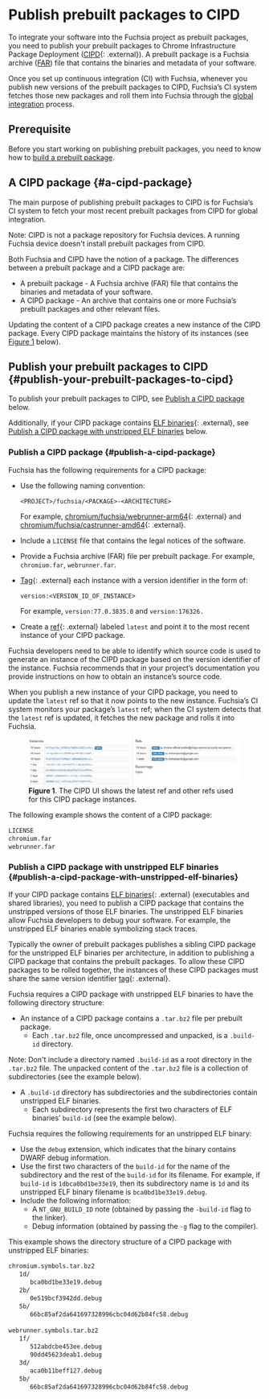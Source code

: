 # Publish prebuilt packages to CIPD

To integrate your software into the Fuchsia project as prebuilt packages,
you need to publish your prebuilt packages to
Chrome Infrastructure Package Deployment
([CIPD](https://github.com/luci/luci-go/tree/master/cipd){: .external}).
A prebuilt package is a Fuchsia archive
([FAR](/docs/concepts/packages/archive_format.md)) file that
contains the binaries and metadata of your software.

Once you set up continuous integration (CI) with Fuchsia,
whenever you publish new versions of the prebuilt packages to CIPD,
Fuchsia’s CI system fetches those new packages and
roll them into Fuchsia through
the [global integration](https://fuchsia.googlesource.com/integration/+/refs/heads/master)
process.

## Prerequisite

Before you start working on publishing prebuilt packages,
you need to know how to
[build a prebuilt package](/docs/development/sdk/documentation/packages.md#build-package).

## A CIPD package {#a-cipd-package}

The main purpose of publishing prebuilt packages to CIPD is
for Fuchsia’s CI system to fetch your most recent prebuilt packages
from CIPD for global integration.

Note: CIPD is not a package repository for Fuchsia devices.
A running Fuchsia device doesn't install prebuilt packages from CIPD.

Both Fuchsia and CIPD have the notion of a package.
The differences between a prebuilt package and a CIPD package are:

*   A prebuilt package - A Fuchsia archive (FAR) file that
    contains the binaries and metadata of your software.
*   A CIPD package - An archive that contains
    one or more Fuchsia’s prebuilt packages and other relevant files.

Updating the content of a CIPD package creates a new instance of
the CIPD package. Every CIPD package maintains the history of its instances
(see [Figure 1](#figure-1) below).

## Publish your prebuilt packages to CIPD {#publish-your-prebuilt-packages-to-cipd}

To publish your prebuilt packages to CIPD,
see [Publish a CIPD package](#publish-a-cipd-package) below.

Additionally, if your CIPD package contains
[ELF binaries](https://en.wikipedia.org/wiki/Executable_and_Linkable_Format){: .external}, see
[Publish a CIPD package with unstripped ELF binaries](#publish-a-cipd-package-with-unstripped-elf-binaries)
below.

### Publish a CIPD package {#publish-a-cipd-package}

Fuchsia has the following requirements for a CIPD package:

*   Use the following naming convention:

    ```
    <PROJECT>/fuchsia/<PACKAGE>-<ARCHITECTURE>
    ```
    For example,
    [chromium/fuchsia/webrunner-arm64](https://chrome-infra-packages.appspot.com/p/chromium/fuchsia/webrunner-arm64/+/){: .external}
    and
    [chromium/fuchsia/castrunner-amd64](https://chrome-infra-packages.appspot.com/p/chromium/fuchsia/castrunner-amd64/+/){: .external}.
*   Include a `LICENSE` file that contains the legal notices of the software.
*   Provide a Fuchsia archive (FAR) file per prebuilt package.
    For example, `chromium.far`, `webrunner.far`.
*   [Tag](https://github.com/luci/luci-go/tree/master/cipd#tags){: .external}
    each instance with a version identifier in the form of:

    ```
    version:<VERSION_ID_OF_INSTANCE>
    ```
    For example, `version:77.0.3835.0` and `version:176326.`
*   Create a [ref](https://github.com/luci/luci-go/tree/master/cipd#refs){: .external}
    labeled `latest` and point it to the most recent instance of your CIPD package.

Fuchsia developers need to be able to identify which source code is used to
generate an instance of the CIPD package
based on the version identifier of the instance.
Fuchsia recommends that in your project’s documentation
you provide instructions on how to obtain an instance’s source code.

When you publish a new instance of your CIPD package,
you need to update the `latest` ref so that it now points to the new instance.
Fuchsia’s CI system monitors your package’s `latest` ref;
when the CI system detects that the `latest` ref is updated,
it fetches the new package and rolls it into Fuchsia.

<a name="figure-1"></a>
<figure>
  <img src="/docs/images/development/prebuilt_packages/publish-prebuilt-packages-to-fuchsia-00.png"
       alt="The latest ref and other refs shown in the CIPD UI">
  <figcaption><b>Figure 1</b>. The CIPD UI shows
  the latest ref and other refs used for this CIPD package instances.</figcaption>
</figure>

The following example shows the content of a CIPD package:

```
LICENSE
chromium.far
webrunner.far
```

### Publish a CIPD package with unstripped ELF binaries {#publish-a-cipd-package-with-unstripped-elf-binaries}

If your CIPD package contains
[ELF binaries](https://en.wikipedia.org/wiki/Executable_and_Linkable_Format){: .external}
(executables and shared libraries),
you need to publish a CIPD package that contains the unstripped versions of those ELF binaries.
The unstripped ELF binaries allow Fuchsia developers to debug your software.
For example, the unstripped ELF binaries enable symbolizing stack traces.

Typically the owner of prebuilt packages publishes
a sibling CIPD package for the unstripped ELF binaries per architecture,
in addition to publishing a CIPD package that contains the prebuilt packages.
To allow these CIPD packages to be rolled together,
the instances of these CIPD packages must share the same version identifier
[tag](https://github.com/luci/luci-go/tree/master/cipd#tags){: .external}.

Fuchsia requires a CIPD package with unstripped ELF binaries
to have the following directory structure:

*   An instance of a CIPD package contains a `.tar.bz2` file per prebuilt package.
    *   Each `.tar.bz2` file, once uncompressed and unpacked, is a `.build-id` directory.

Note: Don't include a directory named `.build-id` as a root directory in the
`.tar.bz2` file. The unpacked content of the `.tar.bz2`
file is a collection of subdirectories (see the example below).

*   A `.build-id` directory has subdirectories and
    the subdirectories contain unstripped ELF binaries.
    *   Each subdirectory represents
        the first two characters of ELF binaries’ `build-id` (see the example below).

Fuchsia requires the following requirements for an unstripped ELF binary:

*   Use the `debug` extension, which indicates that the binary contains
    DWARF debug information.
*   Use the first two characters of the `build-id` for the name of
    the subdirectory and the rest of the `build-id` for its filename.
    For example, if `build-id` is `1dbca0bd1be33e19`,
    then its subdirectory name is `1d` and
    its unstripped ELF binary filename is `bca0bd1be33e19.debug`.
*   Include the following information:
    *   A `NT_GNU_BUILD_ID` note
        (obtained by passing the `-build-id` flag to the linker).
    *   Debug information
        (obtained by passing the `-g` flag to the compiler).

This example shows the directory structure of a CIPD package
with unstripped ELF binaries:

```none
chromium.symbols.tar.bz2
   1d/
      bca0bd1be33e19.debug
   2b/
      0e519bcf3942dd.debug
   5b/
      66bc85af2da641697328996cbc04d62b84fc58.debug

webrunner.symbols.tar.bz2
   1f/
      512abdcbe453ee.debug
      90dd45623deab1.debug
   3d/
      aca0b11beff127.debug
   5b/
      66bc85af2da641697328996cbc04d62b84fc58.debug
```
